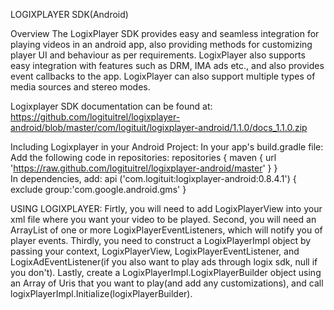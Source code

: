 LOGIXPLAYER SDK(Android)

Overview
The LogixPlayer SDK provides easy and seamless integration for playing videos in an android app, also providing methods for customizing player UI and behaviour as per requirements.
LogixPlayer also supports easy integration with features such as DRM, IMA ads etc.,
and also provides event callbacks to the app.
LogixPlayer can also support multiple types of media sources and stereo modes.

Logixplayer SDK documentation can be found at: https://github.com/logituitrel/logixplayer-android/blob/master/com/logituit/logixplayer-android/1.1.0/docs_1.1.0.zip


Including Logixplayer in your Android Project:
In your app's build.gradle file:
Add the following code in repositories:
repositories {
	    maven {
	    url 'https://raw.github.com/logituitrel/logixplayer-android/master'
	    }
	}	
In dependencies, add:
api ('com.logituit:logixplayer-android:0.8.4.1') {
        exclude  group:'com.google.android.gms'
    	}



USING LOGIXPLAYER:
Firtly, you will need to add LogixPlayerView into your xml file where you want your video to be played.
Second, you will need an ArrayList of one or more LogixPlayerEventListeners, which will notify you of player events.
Thirdly, you need to construct a LogixPlayerImpl object by passing your context, LogixPlayerView, LogixPlayerEventListener, and LogixAdEventListener(if you also want to play ads through logix sdk, null if you don't).
Lastly, create a LogixPlayerImpl.LogixPlayerBuilder object using an Array of Uris that you want to play(and add any customizations), and call logixPlayerImpl.Initialize(logixPlayerBuilder).
